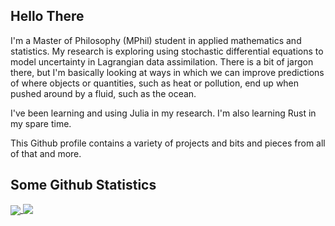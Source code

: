 ## Hello There
I'm a Master of Philosophy (MPhil) student in applied mathematics and statistics.
My research is exploring using stochastic differential equations to model uncertainty in Lagrangian data assimilation.
There is a bit of jargon there, but I'm basically looking at ways in which we can improve predictions of where objects or quantities, such as heat or pollution, end up when pushed around by a fluid, such as the ocean.

I've been learning and using Julia in my research. 
I'm also learning Rust in my spare time.

This Github profile contains a variety of projects and bits and pieces from all of that and more.

## Some Github Statistics
<a href="https://github.com/anuraghazra/github-readme-stats">
  <img align="center" src="https://github-readme-stats.vercel.app/api/top-langs/?username=LiamBlake&theme=dracula&layout=compact&hide=jupyter notebook&langs_count=10&hide_title=true" />
</a>  
<a href="https://github.com/anuraghazra/github-readme-stats">
  <img align="top" src="https://github-readme-stats.vercel.app/api/?username=LiamBlake&show_icons=true&theme=dracula&hide_title=true&hide_rank=true&line_height=24" />
</a>

